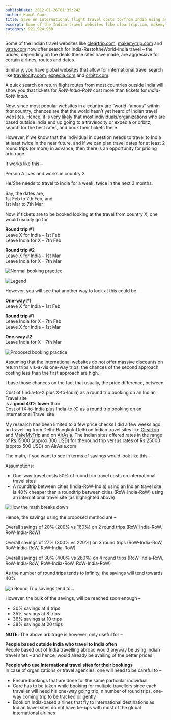 ```yaml
---
publishDate: 2012-01-26T01:35:24Z
author: Kamal Gaur
title: Save on international flight travel costs to/from India using arbitrage opportunities 
excerpt: Some of the Indian travel websites like cleartrip.com, makemytrip.com and yatra.com now offer search for India-RestoftheWorld-India travel – the prices, depending on the deals these… 
category: 921,924,930
---
```


Some of the Indian travel websites like [cleartrip.com](http://www.cleartrip.com), [makemytrip.com](http://www.makemytrip.com) and [yatra.com](http://www.yatra.com) now offer search for India-RestoftheWorld-India travel – the prices, depending on the deals these sites have made, are aggressive for certain airlines, routes and dates.

Similarly, you have global websites that allow for international travel search like [travelocity.com](http://www.travelocity.com), [expedia.com](http://www.expedia.com) and [orbitz.com](http://www.orbitz.com).

A quick search on return flight routes from most countries outside India will show you that tickets for _RoW-India-RoW_ cost more than tickets for _India-RoW-India_.

Now, since most popular websites in a country are “world-famous” within _that_ country, chances are that the world hasn’t yet heard of Indian travel websites. Hence, it is very likely that most individuals/organizations who are based outside India end up going to a travelocity or expedia or orbitz, search for the best rates, and book their tickets there.

However, if we know that the individual in question needs to travel to India at least twice in the near future, and if we can plan travel dates for at least 2 round trips (or more) in advance, then there is an opportunity for pricing arbitrage.

It works like this –

Person A lives and works in country X

He/She needs to travel to India for a week, twice in the next 3 months.

Say, the dates are,  
1st Feb to 7th Feb, and  
1st Mar to 7th Mar

Now, if tickets are to be booked looking at the travel from country X, one would usually go for

**Round trip #1**  
Leave X for India – 1st Feb  
Leave India for X – 7th Feb

**Round trip #2**  
Leave X for India – 1st Mar  
Leave India for X – 7th Mar

![Normal booking practice](http://kamalgaur.com/wp-content/uploads/2012/01/international_air_travel_arbitrage_2rt_normal.jpg)

![Legend](http://kamalgaur.com/wp-content/uploads/2012/01/international_air_travel_arbitrage_2rt_legend.jpg)

However, you will see that another way to look at this could be –

**One-way #1**  
Leave X for India – 1st Feb

**Round trip #1**  
Leave India for X – 7th Feb  
Leave X for India – 1st Mar

**One-way #2**  
Leave India for X – 7th Mar

![Proposed booking practice](http://kamalgaur.com/wp-content/uploads/2012/01/international_air_travel_arbitrage_2rt_proposed.jpg)

Assuming that the international websites do not offer massive discounts on return trips vis-a-vis one-way trips, the chances of the second approach costing less than the first approach are high.

I base those chances on the fact that usually, the price difference, between

Cost of (India-to-X plus X-to-India) as a round trip booking on an Indian Travel site  
is a **good 40% lower** than  
Cost of (X-to-India plus India-to-X) as a round trip booking on an International Travel site

My research has been limited to a few price checks I did a few weeks ago on travelling from Delhi-Bangkok-Delhi on Indian travel sites like [Cleartrip](http://www.cleartrip.com) and [MakeMyTrip](http://www.makemytrip.com) and on [AirAsia](http://www.airasia.com). The Indian sites offered rates in the range of Rs.15000 (approx 300 USD) for the round trip versus rates of Rs.25000 (approx 500 USD) on AirAsia.com

The math, if you want to see in terms of savings would look like this –

Assumptions:

* One-way travel costs 50% of round trip travel costs on international travel sites
* A roundtrip between cities (India-RoW-India) using an Indian travel site is 40% cheaper than a roundtrip between cities (RoW-India-RoW) using an international travel site (as highlighted above)

![How the math breaks down](http://kamalgaur.com/wp-content/uploads/2012/01/international_air_travel_arbitrage_4rt_howthemathbreaksdown.jpg)

Hence, the savings using the proposed method are –

Overall savings of 20% (200% vs 160%) on 2 round trips (RoW-India-RoW, RoW-India-RoW)

Overall savings of 27% (300% vs 220%) on 3 round trips (RoW-India-RoW, RoW-India-RoW, RoW-India-RoW)

Overall savings of 30% (400% vs 280%) on 4 round trips (RoW-India-RoW, RoW-India-RoW, RoW-India-RoW, RoW-India-RoW)

As the number of round trips tends to infinity, the savings will tend towards 40%.

![n Round Trip savings tend to...](http://kamalgaur.com/wp-content/uploads/2012/01/international_air_travel_arbitrage_nrt_savingstendto.jpg)

However, the bulk of the savings, will be reached soon enough –

* 30% savings at 4 trips
* 35% savings at 8 trips
* 36% savings at 10 trips
* 38% savings at 20 trips

**NOTE**: The above arbitrage is however, only useful for –

**People based outside India who travel to India often**  
People based out of India travelling abroad would anyway be using Indian travel sites – and hence, would already be availing of the better prices

**People who use International travel sites for their bookings**  
In case of organizations or travel agencies, one will need to be careful to –

* Ensure bookings that are done for the same particular individual
* Care has to be taken while booking for multiple travellers since each traveller will need his one-way going trip, n number of round trips, one-way coming trip to be tracked diligently
* Book on India-based airlines that fly to international destinations as Indian travel sites do not have tie-ups with most of the global international airlines